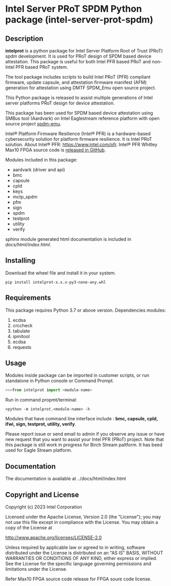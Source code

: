 # Intel Server PRoT SPDM Python package (intel-server-prot-spdm)

## Description

**intelprot** is a python package for Intel Server Platform Root of Trust (PRoT) 
spdm development. It is used for PRoT design of SPDM based device attestation. 
This package is useful for both Intel PFR based PRoT and non-Intel PFR based PRoT system.

The tool package includes scripts to build Intel PRoT (PFR) compliant firmware, update
capsule, and attestation firmware manifest (AFM) generation for attestation using DMTF SPDM_Emu open source project. 

This Python package is released to assist multiple generations of Intel server platforms PRoT design for device attestation.

This package has been used for SPDM based device attestation using SMBus tool (Aardvark) on Intel Eaglestream reference platform with
open source project [spdm-emu](https://github.com/DMTF/spdm-emu).

Intel® Platform Firmware Resilience (Intel® PFR) is a hardware-based
cybersecurity solution for platform firmware resilience. It is Intel PRoT solution. About Intel®
PFR: <https://www.intel.com/pfr>. Intel® PFR Whitley Max10 FPGA source code is [released in
GitHub](https://github.com/intel/platform-firmware-resiliency%3E).

Modules included in this package:

-   aardvark (driver and api)
-   bmc
-   capsule
-   cpld
-   keys
-   mctp_spdm
-   pfm
-   sign
-   spdm
-   testprot
-   utility
-   verify

sphinx module generated html documentation is included in
*docs/html/index.html*.

## Installing

Download the wheel file and install it in your system.

``` console
pip install intelprot-x.x.x-py3-none-any.whl
```

## Requirements

This package requires Python 3.7 or above version. Dependencies modules:

1.  ecdsa
2.  crccheck
3.  tabulate
4.  ipmitool
5.  ecdsa
6.  requests

## Usage

Modules inside package can be imported in customer scripts, or run standalone in
Python console or Command Prompt.

``` python
>>>from intelprot import <module-name>
```

Run in command propmt/terminal:

    >python -m intelprot.<module-name> -h

Modules that have command line interface include : **bmc, capsule, cpld,
ifwi, sign, testprot, utility, verify**.

Please report issue or send email to admin if you observe any issue or
have new request that you want to assist your Intel PFR (PRoT) project. 
Note that this package is still work in progress for Birch Stream paltform. It has beed used for Eagle Stream platform. 

## Documentation

The documentation is available at ../docs/html/index.html

## Copyright and License

Copyright (c) 2023 Intel Corporation

Licensed under the Apache License, Version 2.0 (the \"License\"); you
may not use this file except in compliance with the License. You may
obtain a copy of the License at

<http://www.apache.org/licenses/LICENSE-2.0>

Unless required by applicable law or agreed to in writing, software
distributed under the License is distributed on an \"AS IS\" BASIS,
WITHOUT WARRANTIES OR CONDITIONS OF ANY KIND, either express or implied.
See the License for the specific language governing permissions and
limitations under the License.

Refer Max10 FPGA source code release for FPGA soure code license.
